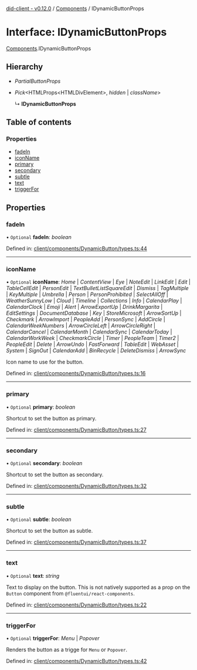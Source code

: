 [did-client - v0.12.0](../README.md) / [Components](../modules/components.md) / IDynamicButtonProps

# Interface: IDynamicButtonProps

[Components](../modules/components.md).IDynamicButtonProps

## Hierarchy

* *PartialButtonProps*

* *Pick*<HTMLProps<HTMLDivElement\>, *hidden* \| *className*\>

  ↳ **IDynamicButtonProps**

## Table of contents

### Properties

- [fadeIn](components.idynamicbuttonprops.md#fadein)
- [iconName](components.idynamicbuttonprops.md#iconname)
- [primary](components.idynamicbuttonprops.md#primary)
- [secondary](components.idynamicbuttonprops.md#secondary)
- [subtle](components.idynamicbuttonprops.md#subtle)
- [text](components.idynamicbuttonprops.md#text)
- [triggerFor](components.idynamicbuttonprops.md#triggerfor)

## Properties

### fadeIn

• `Optional` **fadeIn**: *boolean*

Defined in: [client/components/DynamicButton/types.ts:44](https://github.com/Puzzlepart/did/blob/dev/client/components/DynamicButton/types.ts#L44)

___

### iconName

• `Optional` **iconName**: *Home* \| *ContentView* \| *Eye* \| *NoteEdit* \| *LinkEdit* \| *Edit* \| *TableCellEdit* \| *PersonEdit* \| *TextBulletListSquareEdit* \| *Dismiss* \| *TagMultiple* \| *KeyMultiple* \| *Umbrella* \| *Person* \| *PersonProhibited* \| *SelectAllOff* \| *WeatherSunnyLow* \| *Cloud* \| *Timeline* \| *Collections* \| *Info* \| *CalendarPlay* \| *CalendarClock* \| *Emoji* \| *Alert* \| *ArrowExportUp* \| *DrinkMargarita* \| *EditSettings* \| *DocumentDatabase* \| *Key* \| *StoreMicrosoft* \| *ArrowSortUp* \| *Checkmark* \| *ArrowImport* \| *PeopleAdd* \| *PersonSync* \| *AddCircle* \| *CalendarWeekNumbers* \| *ArrowCircleLeft* \| *ArrowCircleRight* \| *CalendarCancel* \| *CalendarMonth* \| *CalendarSync* \| *CalendarToday* \| *CalendarWorkWeek* \| *CheckmarkCircle* \| *Timer* \| *PeopleTeam* \| *Timer2* \| *PeopleEdit* \| *Delete* \| *ArrowUndo* \| *FastForward* \| *TableEdit* \| *WebAsset* \| *System* \| *SignOut* \| *CalendarAdd* \| *BinRecycle* \| *DeleteDismiss* \| *ArrowSync*

Icon name to use for the button.

Defined in: [client/components/DynamicButton/types.ts:16](https://github.com/Puzzlepart/did/blob/dev/client/components/DynamicButton/types.ts#L16)

___

### primary

• `Optional` **primary**: *boolean*

Shortcut to set the button as primary.

Defined in: [client/components/DynamicButton/types.ts:27](https://github.com/Puzzlepart/did/blob/dev/client/components/DynamicButton/types.ts#L27)

___

### secondary

• `Optional` **secondary**: *boolean*

Shortcut to set the button as secondary.

Defined in: [client/components/DynamicButton/types.ts:32](https://github.com/Puzzlepart/did/blob/dev/client/components/DynamicButton/types.ts#L32)

___

### subtle

• `Optional` **subtle**: *boolean*

Shortcut to set the button as subtle.

Defined in: [client/components/DynamicButton/types.ts:37](https://github.com/Puzzlepart/did/blob/dev/client/components/DynamicButton/types.ts#L37)

___

### text

• `Optional` **text**: *string*

Text to display on the button. This is not natively supported as a prop on
the `Button` component from `@fluentui/react-components`.

Defined in: [client/components/DynamicButton/types.ts:22](https://github.com/Puzzlepart/did/blob/dev/client/components/DynamicButton/types.ts#L22)

___

### triggerFor

• `Optional` **triggerFor**: *Menu* \| *Popover*

Renders the button as a trigge for `Menu` or `Popover`.

Defined in: [client/components/DynamicButton/types.ts:42](https://github.com/Puzzlepart/did/blob/dev/client/components/DynamicButton/types.ts#L42)
